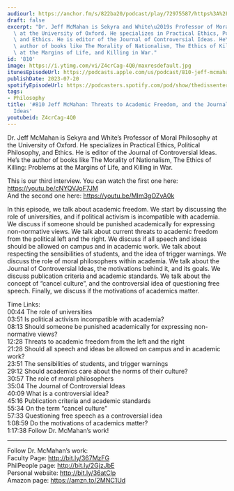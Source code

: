```yaml
---
audiourl: https://anchor.fm/s/822ba20/podcast/play/72975587/https%3A%2F%2Fd3ctxlq1ktw2nl.cloudfront.net%2Fstaging%2F2023-6-4%2F9585fd7a-95f7-38d2-27b1-fafb7c34c0c1.m4a
draft: false
excerpt: "Dr. Jeff McMahan is Sekyra and White\u2019s Professor of Moral Philosophy\
  \ at the University of Oxford. He specializes in Practical Ethics, Political Philosophy,\
  \ and Ethics. He is editor of the Journal of Controversial Ideas. He\u2019s the\
  \ author of books like The Morality of Nationalism, The Ethics of Killing: Problems\
  \ at the Margins of Life, and Killing in War."
id: '810'
image: https://i.ytimg.com/vi/Z4crCag-4Q0/maxresdefault.jpg
itunesEpisodeUrl: https://podcasts.apple.com/us/podcast/810-jeff-mcmahan-threats-to-academic-freedom-and/id1451347236?i=1000621801646&uo=4
publishDate: 2023-07-20
spotifyEpisodeUrl: https://podcasters.spotify.com/pod/show/thedissenter/episodes/810-Jeff-McMahan-Threats-to-Academic-Freedom--and-the-Journal-of-Controversial-Ideas-e26hhp3
tags:
- Philosophy
title: '#810 Jeff McMahan: Threats to Academic Freedom, and the Journal of Controversial
  Ideas'
youtubeid: Z4crCag-4Q0
---
```

<div class="timelinks">

Dr. Jeff McMahan is Sekyra and White’s Professor of Moral Philosophy at the University of Oxford. He specializes in Practical Ethics, Political Philosophy, and Ethics. He is editor of the Journal of Controversial Ideas. He’s the author of books like The Morality of Nationalism, The Ethics of Killing: Problems at the Margins of Life, and Killing in War.

This is our third interview. You can watch the first one here: https://youtu.be/cNYQVJoF7JM  
And the second one here: https://youtu.be/MIm3gOZvA0k

In this episode, we talk about academic freedom. We start by discussing the role of universities, and if political activism is incompatible with academia. We discuss if someone should be punished academically for expressing non-normative views. We talk about current threats to academic freedom from the political left and the right. We discuss if all speech and ideas should be allowed on campus and in academic work. We talk about respecting the sensibilities of students, and the idea of trigger warnings. We discuss the role of moral philosophers within academia. We talk about the Journal of Controversial Ideas, the motivations behind it, and its goals. We discuss publication criteria and academic standards. We talk about the concept of “cancel culture”, and the controversial idea of questioning free speech. Finally, we discuss if the motivations of academics matter.

Time Links:  
<time>00:44</time> The role of universities  
<time>03:51</time> Is political activism incompatible with academia?  
<time>08:13</time> Should someone be punished academically for expressing non-normative views?  
<time>12:28</time> Threats to academic freedom from the left and the right  
<time>21:28</time> Should all speech and ideas be allowed on campus and in academic work?  
<time>23:51</time> The sensibilities of students, and trigger warnings  
<time>29:12</time> Should academics care about the norms of their culture?  
<time>30:57</time> The role of moral philosophers  
<time>35:04</time> The Journal of Controversial Ideas  
<time>40:09</time> What is a controversial idea?  
<time>45:16</time> Publication criteria and academic standards  
<time>55:34</time> On the term “cancel culture”  
<time>57:33</time> Questioning free speech as a controversial idea  
<time>1:08:59</time> Do the motivations of academics matter?  
<time>1:17:38</time> Follow Dr. McMahan’s work!

---

Follow Dr. McMahan’s work:  
Faculty Page: http://bit.ly/367MzFG  
PhilPeople page: http://bit.ly/2GjzJbE  
Personal website: http://bit.ly/36atClp  
Amazon page: https://amzn.to/2MNC1Ud
</div>

